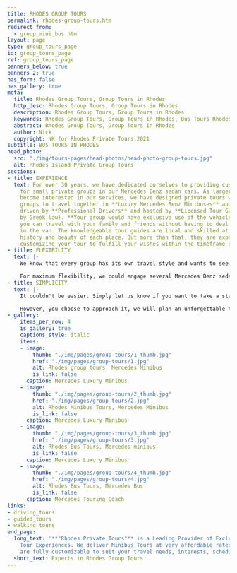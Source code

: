 ```yaml
---
title: RHODES GROUP TOURS
permalink: rhodes-group-tours.htm
redirect_from:
  - group_mini_bus.htm
layout: page
type: group_tours_page
id: group_tours_page
ref: group_tours_page
banners_below: true
banners_2: true
has_form: false
has_gallery: true
meta:
  title: Rhodes Group Tours, Group Tours in Rhodes
  http_desc: Rhodes Group Tours, Group Tours in Rhodes
  description: Rhodes Group Tours, Group Tours in Rhodes
  keywords: Rhodes Group Tours, Group Tours in Rhodes, Bus Tours Rhodes, Mini Bus Tours
  abstract: Rhodes Group Tours, Group Tours in Rhodes
  author: Nick
  copyright: NK for Rhodes Private Tours,2021
subtitle: BUS TOURS IN RHODES
head_photo:
  src: "./img/tours-pages/head-photos/head-photo-group-tours.jpg"
  alt: Rhodes Island Private Group Tours
sections:
- title: EXPERIENCE
  text: For over 30 years, we have dedicated ourselves to providing customized tours
    for small private groups in our Mercedes Benz sedan cars. As larger groups have
    become interested in our services, we have designed private tours which allow
    groups to travel together in **Luxury Mercedes Benz Minibuses** and **Coach Buses**
    driven by **Professional Drivers** and hosted by **Licensed Tour Guides** (required
    by Greek law). **Your group would have exclusive use of the vehicle** so that
    you can travel with your family and friends without having to deal with strangers
    in the van. The knowledgeable tour guides are local and skilled at revealing the
    history and beauty of each place. But more than that, they are experienced at
    customizing your tour to fulfill your wishes within the timeframe of your schedule.
- title: FLEXIBILITY
  text: |-
    We know that every group has its own travel style and wants to see different things. We provide the opportunity to be flexible with your itinerary, vehicles and time. You can select any tour available on our website where we have done all the work for you. These tours cover the most important sites and views on the island. Or, you can simply let us know what you would like to see and do and we will plan a special tour just for you. We would customize the sites you would visit and choose the most appropriate vehicle(s) to accommodate your group.

    For maximum flexibility, we could engage several Mercedes Benz sedans for your group. If someone in your party wants to go swimming, or loves to shop, or needs to end the tour early, we could swap out cars and fit that into the schedule. If you have a senior member in your group who can't manage some sites at the speed of everyone else, we can keep them company while the rest of your group visits a location at a faster pace.
- title: SIMPLICITY
  text: |-
    It couldn't be easier. Simply let us know if you want to take a standard tour or have a list of special things in mind. Then let us know how many people are in your group. We will modify any tour to meet your needs and schedule the best vehicle or combination of vehicles to accommodate your group size and maximize your short time on the island.

    However, you choose to approach it, we will plan an unforgettable trip for you. Take advantage of our experience and creativity. We would be delighted to discuss your requirements and design a tour that is perfect for your group (large or small). Feel free to contact us and we will do the rest.
- gallery:
    items_per_row: 4
    is_gallery: true
    captions_style: italic
    items:
    - image:
        thumb: "./img/pages/group-tours/1_thumb.jpg"
        href: "./img/pages/group-tours/1.jpg"
        alt: Rhodes group tours, Mercedes Minibus
        is_link: false
      caption: Mercedes Luxury Minibus
    - image:
        thumb: "./img/pages/group-tours/2_thumb.jpg"
        href: "./img/pages/group-tours/2.jpg"
        alt: Rhodes Minibus Tours, Mercedes Minibus
        is_link: false
      caption: Mercedes Luxury Minibus
    - image:
        thumb: "./img/pages/group-tours/3_thumb.jpg"
        href: "./img/pages/group-tours/3.jpg"
        alt: Rhodes Bus Tours, Mercedes minibus
        is_link: false
      caption: Mercedes Luxury Minibus
    - image:
        thumb: "./img/pages/group-tours/4_thumb.jpg"
        href: "./img/pages/group-tours/4.jpg"
        alt: Rhodes Bus Tours, Mercedes Bus
        is_link: false
      caption: Mercedes Touring Coach
links:
- driving_tours
- guided_tours
- walking_tours
end_page:
  long_text: '**"Rhodes Private Tours"** is a Leading Provider of Exclusive and Personalized
    Tour Experiences. We deliver Minibus Tours at very affordable rates All our tours
    are fully customizable to suit your travel needs, interests, schedules, and dates.'
  short_text: Experts in Rhodes Group Tours
---
```


